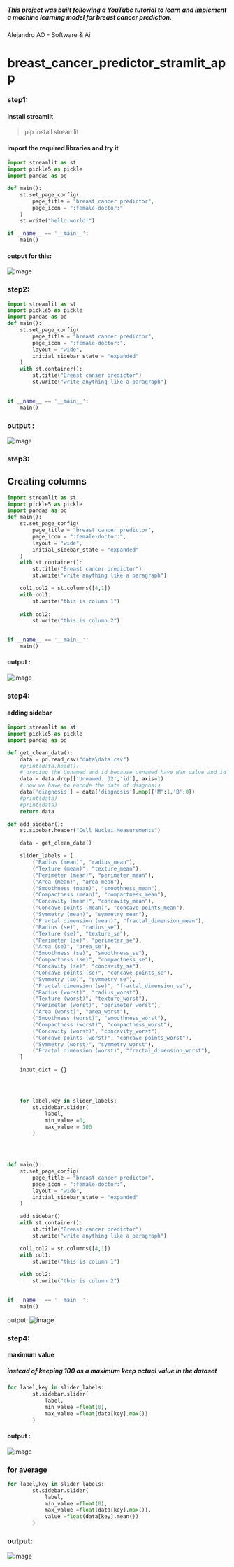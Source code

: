 ##### This project was built following a YouTube tutorial to learn and implement a machine learning model for breast cancer prediction.

Alejandro AO - Software & Ai


# breast_cancer_predictor_stramlit_app

### step1:
#### install streamlit
> pip install streamlit

#### import the required libraries and try it 

```python
import streamlit as st
import pickle5 as pickle
import pandas as pd

def main():
    st.set_page_config(
        page_title = "breast cancer predictor",
        page_icon = ":female-doctor:"
    )
    st.write("hello world!")

if __name__ == '__main__':
    main()
```
#### output for this:
![image](https://github.com/user-attachments/assets/129e680a-61c0-49a6-9b6a-f61981155dc4)


### step2:

```python
import streamlit as st
import pickle5 as pickle
import pandas as pd
def main():
    st.set_page_config(
        page_title = "breast cancer predictor",
        page_icon = ":female-doctor:",
        layout = "wide",
        initial_sidebar_state = "expanded"
    )
    with st.container():
        st.title("Breast canser predictor")
        st.write("write anything like a paragraph")
    

if __name__ == '__main__':
    main()
```

### output :
![image](https://github.com/user-attachments/assets/c1b35a84-06e1-44ff-8b33-16a573ddb41a)

### step3:
## Creating columns

```python
import streamlit as st
import pickle5 as pickle
import pandas as pd
def main():
    st.set_page_config(
        page_title = "breast cancer predictor",
        page_icon = ":female-doctor:",
        layout = "wide",
        initial_sidebar_state = "expanded"
    )
    with st.container():
        st.title("Breast cancer predictor")
        st.write("write anything like a paragraph")

    col1,col2 = st.columns([4,1])
    with col1:
        st.write("this is column 1")
    
    with col2:
        st.write("this is column 2")
    

if __name__ == '__main__':
    main()
```

#### output :
![image](https://github.com/user-attachments/assets/34f8225e-95b9-4fdc-8458-829caf4d8208)

### step4:
#### adding sidebar

```python
import streamlit as st
import pickle5 as pickle
import pandas as pd

def get_clean_data():
    data = pd.read_csv("data\data.csv")
    #print(data.head())
    # droping the Unnamed and id because unnamed have Nan value and id is not required
    data = data.drop(['Unnamed: 32','id'], axis=1)
    # now we have to encode the data of diagnosis
    data['diagnosis'] = data['diagnosis'].map({'M':1,'B':0})
    #print(data)
    #print(data)
    return data

def add_sidebar():
    st.sidebar.header("Cell Nuclei Measurements")

    data = get_clean_data()

    slider_labels = [
        ("Radius (mean)", "radius_mean"),
        ("Texture (mean)", "texture_mean"),
        ("Perimeter (mean)", "perimeter_mean"),
        ("Area (mean)", "area_mean"),
        ("Smoothness (mean)", "smoothness_mean"),
        ("Compactness (mean)", "compactness_mean"),
        ("Concavity (mean)", "concavity_mean"),
        ("Concave points (mean)", "concave points_mean"),
        ("Symmetry (mean)", "symmetry_mean"),
        ("Fractal dimension (mean)", "fractal_dimension_mean"),
        ("Radius (se)", "radius_se"),
        ("Texture (se)", "texture_se"),
        ("Perimeter (se)", "perimeter_se"),
        ("Area (se)", "area_se"),
        ("Smoothness (se)", "smoothness_se"),
        ("Compactness (se)", "compactness_se"),
        ("Concavity (se)", "concavity_se"),
        ("Concave points (se)", "concave points_se"),
        ("Symmetry (se)", "symmetry_se"),
        ("Fractal dimension (se)", "fractal_dimension_se"),
        ("Radius (worst)", "radius_worst"),
        ("Texture (worst)", "texture_worst"),
        ("Perimeter (worst)", "perimeter_worst"),
        ("Area (worst)", "area_worst"),
        ("Smoothness (worst)", "smoothness_worst"),
        ("Compactness (worst)", "compactness_worst"),
        ("Concavity (worst)", "concavity_worst"),
        ("Concave points (worst)", "concave points_worst"),
        ("Symmetry (worst)", "symmetry_worst"),
        ("Fractal dimension (worst)", "fractal_dimension_worst"),
    ]

    input_dict = {}




    for label,key in slider_labels:
        st.sidebar.slider(
            label,
            min_value =0,
            max_value = 100
        )


     

def main():
    st.set_page_config(
        page_title = "breast cancer predictor",
        page_icon = ":female-doctor:",
        layout = "wide",
        initial_sidebar_state = "expanded"
    )

    add_sidebar()
    with st.container():
        st.title("Breast cancer predictor")
        st.write("write anything like a paragraph")

    col1,col2 = st.columns([4,1])
    with col1:
        st.write("this is column 1")
    
    with col2:
        st.write("this is column 2")
    

if __name__ == '__main__':
    main()

```

output:
![image](https://github.com/user-attachments/assets/0033efa9-5219-4bd5-a265-0a1b25919921)

### step4:

#### maximum value
##### instead of keeping 100 as a maximum keep actual value in the dataset 
```python
for label,key in slider_labels:
        st.sidebar.slider(
            label,
            min_value =float(0),
            max_value =float(data[key].max())
        )
```

#### output :
![image](https://github.com/user-attachments/assets/0cdd4860-d16f-4f55-94e6-bbd72b638cfb)

### for average

```python
for label,key in slider_labels:
        st.sidebar.slider(
            label,
            min_value =float(0),
            max_value =float(data[key].max()),
            value =float(data[key].mean())
        )
```

### output:
![image](https://github.com/user-attachments/assets/78f20beb-b4c1-4a93-aefb-8cc404c8db76)




